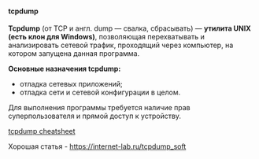 #### tcpdump
**Tcpdump** (от TCP и англ. dump — свалка, сбрасывать) — **утилита UNIX (есть клон для Windows)**, позволяющая перехватывать и анализировать сетевой трафик, проходящий через компьютер, на котором запущена данная программа.

**Основные назначения tcpdump:**

- отладка сетевых приложений;
- отладка сети и сетевой конфигурации в целом.

Для выполнения программы требуется наличие прав суперпользователя и прямой доступ к устройству.

[tcpdump cheatsheet](https://www.comparitech.com/net-admin/tcpdump-cheat-sheet/)

Хорошая статья - https://internet-lab.ru/tcpdump_soft

